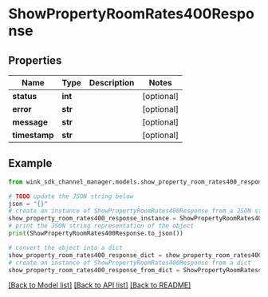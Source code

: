 # ShowPropertyRoomRates400Response


## Properties

Name | Type | Description | Notes
------------ | ------------- | ------------- | -------------
**status** | **int** |  | [optional] 
**error** | **str** |  | [optional] 
**message** | **str** |  | [optional] 
**timestamp** | **str** |  | [optional] 

## Example

```python
from wink_sdk_channel_manager.models.show_property_room_rates400_response import ShowPropertyRoomRates400Response

# TODO update the JSON string below
json = "{}"
# create an instance of ShowPropertyRoomRates400Response from a JSON string
show_property_room_rates400_response_instance = ShowPropertyRoomRates400Response.from_json(json)
# print the JSON string representation of the object
print(ShowPropertyRoomRates400Response.to_json())

# convert the object into a dict
show_property_room_rates400_response_dict = show_property_room_rates400_response_instance.to_dict()
# create an instance of ShowPropertyRoomRates400Response from a dict
show_property_room_rates400_response_from_dict = ShowPropertyRoomRates400Response.from_dict(show_property_room_rates400_response_dict)
```
[[Back to Model list]](../README.md#documentation-for-models) [[Back to API list]](../README.md#documentation-for-api-endpoints) [[Back to README]](../README.md)


